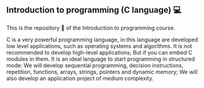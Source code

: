 ## Introduction to programming (C language) :computer:

This is the repository :file_folder: of the Introduction to programming course.

C is a very powerful programming language, in this language are developed low level applications, such as operating systems and algorithms. It is not recommended to develop high-level applications; But if you can embed C modules in them. It is an ideal language to start programming in structured mode: We will develop sequential programming, decision instructions, repetition, functions, arrays, strings, pointers and dynamic memory; We will also develop an application project of medium complexity.
